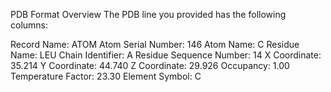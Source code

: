PDB Format Overview
The PDB line you provided has the following columns:

Record Name: ATOM
Atom Serial Number: 146
Atom Name: C
Residue Name: LEU
Chain Identifier: A
Residue Sequence Number: 14
X Coordinate: 35.214
Y Coordinate: 44.740
Z Coordinate: 29.926
Occupancy: 1.00
Temperature Factor: 23.30
Element Symbol: C
